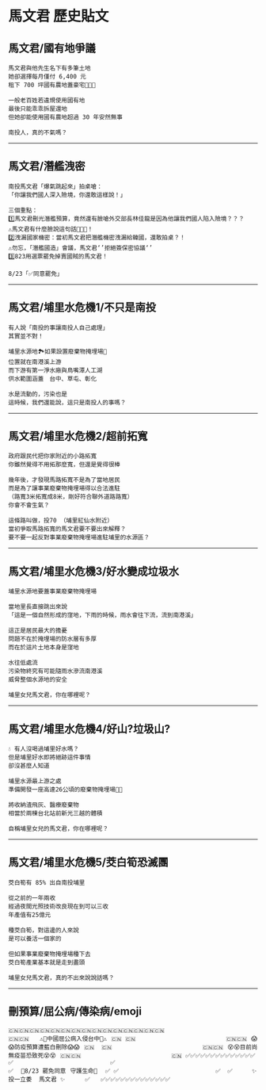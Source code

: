 # 馬文君 歷史貼文

## 馬文君/國有地爭議

```
馬文君與他先生名下有多筆土地
她卻選擇每月僅付 6,400 元
租下 700 坪國有農地蓋豪宅🌳🏡🌳

一般老百姓若違規使用國有地
最後只能乖乖拆屋還地
但她卻能使用國有農地超過 30 年安然無事

南投人，真的不氣嗎？
```

---

## 馬文君/潛艦洩密

```
南投馬文君「爆氣跳起來」拍桌嗆：
「你讓我們國人深入險境，你還敢這樣說！」

三個重點：
1️⃣馬文君刪光潛艦預算，竟然還有臉嗆外交部長林佳龍是因為他讓我們國人陷入險境？？？
⚠️馬文君有什麼臉說這句話💢💢💢！
2️⃣洩漏國家機密：當初馬文君把潛艦機密洩漏給韓國，還敢拍桌？！
⚠️勿忘，「潛艦國造」會議，馬文君‘’拒絕簽保密協議‘’
3️⃣823用選票罷免掉賣國賊的馬文君！

8/23「✅同意罷免」
```

---

## 馬文君/埔里水危機1/不只是南投

```
有人說「南投的事讓南投人自己處理」
其實並不對！

埔里水源地🏞️如果設置廢棄物掩埋場🚮
位置就在南港溪上游
而下游有第一淨水廠與鳥嘴潭人工湖
供水範圍涵蓋　台中、草屯、彰化

水是流動的，污染也是
這時候，我們還能說，這只是南投人的事嗎？
```

---

## 馬文君/埔里水危機2/超前拓寬

```
政府跟民代把你家附近的小路拓寬
你雖然覺得不用拓那麼寬，但還是覺得很棒

幾年後，才發現馬路拓寬不是為了當地居民
而是為了讓事業廢棄物掩埋場得以合法進駐
（路寬3米拓寬成8米，剛好符合聯外道路路寬）
你會不會生氣？

這條路叫做，投70 （埔里紅仙水附近）
當初爭取馬路拓寬的馬文君要不要出來解釋？
要不要一起反對事業廢棄物掩埋場進駐埔里的水源區？
```

---

## 馬文君/埔里水危機3/好水變成垃圾水

```
埔里水源地要蓋事業廢棄物掩埋場

當地里長直接跳出來說
「這是一個自然形成的窪地，下雨的時候，雨水會往下流，流到南港溪」

這正是居民最大的擔憂
問題不在於掩埋場的防水層有多厚
而在於這片土地本身是窪地

水往低處流
污染物終究有可能隨雨水滲流南港溪
威脅整個水源地的安全

埔里女兒馬文君，你在哪裡呢？
```

---

## 馬文君/埔里水危機4/好山?垃圾山?

```
💧 有人沒喝過埔里好水嗎？
但是埔里好水即將絕跡這件事情
卻沒甚麼人知道

埔里水源最上游之處
準備開發一座高達26公頃的廢棄物掩埋場🚮🌋

將收納渣飛灰、醫療廢棄物
相當於兩棟台北站前新光三越的體積

自稱埔里女兒的馬文君，你在哪裡呢？
```

---

## 馬文君/埔里水危機5/茭白筍恐滅團

```
茭白筍有 85% 出自南投埔里

從之前的一年兩收
經過夜間光照技術改良現在到可以三收
年產值有25億元

種茭白筍，對這邊的人來說
是可以養活一個家的

但如果事業廢棄物掩埋場種下去
茭白筍產業基本就是走到盡頭

埔里女兒馬文君，真的不出來說說話嗎？
```

---

## 刪預算/屈公病/傳染病/emoji

```
🇨🇳🇨🇳🇨🇳🇨🇳🇨🇳🇨🇳🇨🇳🇨🇳🇨🇳🇨🇳🇨🇳🇨🇳🇨🇳🇨🇳🇨🇳⠀⠀⠀⠀⠀⠀⠀⠀⠀⠀⠀⠀⠀⠀⠀⠀⠀⠀⠀⠀⠀🇨🇳🇨🇳   ⚠️🦟中國屈公病入侵台中🦟⚠️⠀🇨🇳 🇨🇳⠀⠀⠀⠀⠀⠀⠀⠀⠀⠀⠀⠀⠀⠀⠀⠀⠀⠀⠀⠀⠀🇨🇳🇨🇳⠀😱😱防疫預算遭藍白刪除😱😱⠀🇨🇳  🇨🇳⠀⠀⠀⠀⠀⠀⠀⠀⠀⠀⠀⠀⠀⠀⠀⠀⠀⠀⠀⠀⠀🇨🇳🇨🇳⠀😵😵目前尚無疫苗恐致死😵😵⠀🇨🇳🇨🇳⠀⠀⠀⠀⠀⠀⠀⠀⠀⠀⠀⠀⠀⠀⠀⠀⠀⠀⠀⠀⠀🇨🇳 ✅✅✅✅✅✅✅✅✅✅✅✅✅✅  ✅ ⠀⠀⠀⠀ ⠀⠀ ⠀⠀⠀⠀⠀⠀⠀⠀⠀⠀⠀⠀⠀⠀✅ 
✅ ⠀🫶8/23 罷免同意⠀守護生命🫶⠀ ✅ ✅ ⠀⠀⠀⠀ ⠀⠀ ⠀⠀⠀⠀⠀⠀⠀⠀⠀⠀⠀⠀⠀⠀✅  ✅ ⠀  ⠀✨ ️投一立委  馬文君 ✨️⠀⠀⠀  ✅   ✅✅✅✅✅✅✅✅✅✅✅✅✅✅
```